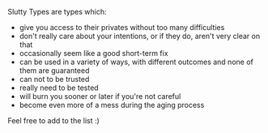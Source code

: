 Slutty Types are types which:

<ul>
	<li>give you access to their privates without too many difficulties</li>
	<li>don't really care about your intentions, or if they do, aren't very clear on that</li>
	<li>occasionally seem like a good short-term fix</li>
	<li>can be used in a variety of ways, with different outcomes and none of them are guaranteed</li>
	<li>can not to be trusted</li>
	<li>really need to be tested</li>
	<li>will burn you sooner or later if you're not careful</li>
	<li>become even more of a mess during the aging process</li>
</ul>

Feel free to add to the list :)
